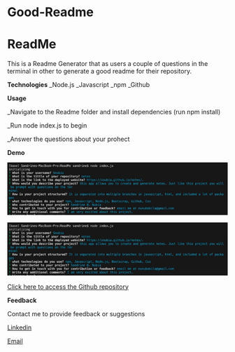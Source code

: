 # Good-Readme
# ReadMe
This is a Readme Generator that as users a couple of questions in the terminal in other to generate a good readme for their repository.


**Technologies**
_Node.js
_Javascript
_npm
_Github


**Usage**

_Navigate to the Readme folder and install dependencies (run npm install)

_Run node index.js to begin

_Answer the questions about your prohect

**Demo**

![Questions asked in the terminal to generate the readme](demo.jpeg)


![Questions asked in the terminal to generate the readme](demo.jpeg)


[Click here to access the Github repository](https://github.com/Snubia/ReadMe.git)




**Feedback**

Contact me to provide feedback or suggestions 

[Linkedin](https://www.linkedin.com/in/sandrine-nubia-975aa2172/)


[Email](nunubabila@gmail.com)




